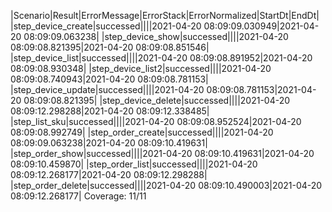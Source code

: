 |Scenario|Result|ErrorMessage|ErrorStack|ErrorNormalized|StartDt|EndDt|
|step_device_create|successed||||2021-04-20 08:09:09.030949|2021-04-20 08:09:09.063238|
|step_device_show|successed||||2021-04-20 08:09:08.821395|2021-04-20 08:09:08.851546|
|step_device_list|successed||||2021-04-20 08:09:08.891952|2021-04-20 08:09:08.930348|
|step_device_list2|successed||||2021-04-20 08:09:08.740943|2021-04-20 08:09:08.781153|
|step_device_update|successed||||2021-04-20 08:09:08.781153|2021-04-20 08:09:08.821395|
|step_device_delete|successed||||2021-04-20 08:09:12.298288|2021-04-20 08:09:12.338485|
|step_list_sku|successed||||2021-04-20 08:09:08.952524|2021-04-20 08:09:08.992749|
|step_order_create|successed||||2021-04-20 08:09:09.063238|2021-04-20 08:09:10.419631|
|step_order_show|successed||||2021-04-20 08:09:10.419631|2021-04-20 08:09:10.459870|
|step_order_list|successed||||2021-04-20 08:09:12.268177|2021-04-20 08:09:12.298288|
|step_order_delete|successed||||2021-04-20 08:09:10.490003|2021-04-20 08:09:12.268177|
Coverage: 11/11
